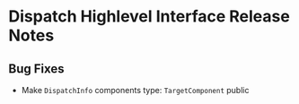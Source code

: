 # Dispatch Highlevel Interface Release Notes

## Bug Fixes

* Make `DispatchInfo` components type: `TargetComponent` public
